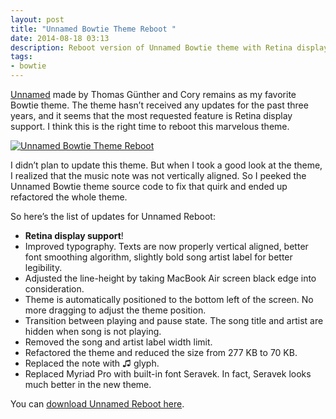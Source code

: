 ```yaml
---
layout: post
title: "Unnamed Bowtie Theme Reboot "
date: 2014-08-18 03:13
description: Reboot version of Unnamed Bowtie theme with Retina display support. Put simplicity and music together on your desktop with this gorgeous theme.
tags:
- bowtie
---
```


[Unnamed](http://beautifulblood.deviantart.com/art/Unnamed-255040591 "Unnamed by beautifulblood on deviantART") made by Thomas Günther and Cory remains as my favorite Bowtie theme. The theme hasn’t received any updates for the past three years, and it seems that the most requested feature is Retina display support. I think this is the right time to reboot this marvelous theme.

<!-- more -->

[ ![Unnamed Bowtie Theme Reboot][032646] ](http://images.sayzlim.net/2014/08/unnamed_bowtie_theme_reboot.jpg "Unnamed Bowtie Theme Reboot")

[032646]: http://images.sayzlim.net/2014/08/unnamed_bowtie_theme_reboot.jpg "Unnamed Bowtie Theme Reboot"

I didn’t plan to update this theme. But when I took a good look at the theme, I realized that the music note was not vertically aligned. So I peeked the Unnamed Bowtie theme source code to fix that quirk and ended up refactored the whole theme.

So here’s the list of updates for Unnamed Reboot:

- **Retina display support**!
- Improved typography. Texts are now properly vertical aligned, better font smoothing algorithm, slightly bold song artist label for better legibility.
- Adjusted the line-height by taking MacBook Air screen black edge into consideration.
- Theme is automatically positioned to the bottom left of the screen. No more dragging to adjust the theme position.
- Transition between playing and pause state. The song title and artist are hidden when song is not playing.
- Removed the song and artist label width limit.
- Refactored the theme and reduced the size from 277 KB to 70 KB.
- Replaced the note with ♫ glyph.
- Replaced Myriad Pro with built-in font Seravek. In fact, Seravek looks much better in the new theme.

You can [download Unnamed Reboot here](http://s3.sayzlim.net/f/Unnamed.bowtie.zip "Unnamed Reboot Bowtie Theme").